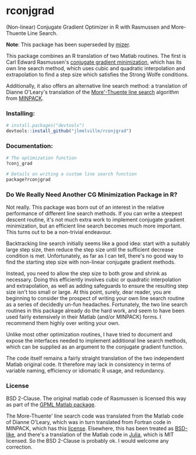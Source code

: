 # rconjgrad
(Non-linear) Conjugate Gradient Optimizer in R with Rasmussen and More-Thuente
Line Search.

**Note**: This package has been superseded by 
[mizer](https://github.com/jlmelville/mizer).

This package combines an R translation of two Matlab routines. The first is
Carl Edward Rasmussen's [conjugate gradient minimization](http://learning.eng.cam.ac.uk/carl/code/minimize/),
which has its own line search method, which uses cubic and quadratic 
interpolation and extrapolation to find a step size which satisfies the Strong
Wolfe conditions. 

Additionally, it also offers an alternative line search method: a translation of
Dianne O'Leary's translation of the [More'-Thuente line search](https://www.cs.umd.edu/users/oleary/software/)
algorithm from [MINPACK](http://www.netlib.org/minpack/).

### Installing:
```R
# install.packages("devtools")
devtools::install_github("jlmelville/rconjgrad")
```

### Documentation:
```R
# The optimization function
?conj_grad

# Details on writing a custom line search function
package?rconjgrad
```

### Do We Really Need Another CG Minimization Package in R?

Not really. This package was born out of an interest in the relative performance 
of  different line search methods. If you can write a steepest descent routine, 
it's not much extra work to implement conjugate gradient minimization, but an 
efficient line search becomes much more important. This turns out to be a 
non-trivial endeavour. 

Backtracking line search initially seems like a good idea: start with a 
suitably large step size, then reduce the step size until the sufficient 
decrease condition is met. Unfortunately, as far as I can tell, there's no good 
way to find the starting step size with non-linear conjugate gradient methods.

Instead, you need to allow the step size to both grow and shrink as necessary.
Doing this efficiently involves cubic or quadratic interpolation and 
extrapolation, as well as adding safeguards to ensure the resulting step
size isn't too small or large. At this point, surely, dear reader, you are
beginning to consider the prospect of writing your own line search routine as
a series of decidedly un-fun headaches. Fortunately, the two line search
routines in this package already do the hard work, and seem to have been used 
fairly extensively in their Matlab (and/or MINPACK) forms. I recommend them 
highly over writing your own.

Unlike most other optimization routines, I have tried to document and expose
the interfaces needed to implement additional line search methods, which can be
supplied as an argument to the conjugate gradient function.

The code itself remains a fairly straight translation of the two independent 
Matlab original code. It therefore may lack in consistency in terms of variable
naming, efficiency or idiomatic R usage, and redundancy.

### License
BSD 2-Clause. The original matlab code of Rasmussen is licensed this way as
part of the 
[GPML Matlab package](http://www.gaussianprocess.org/gpml/code/matlab/doc/).

The More-Thuente' line search code was translated from the Matlab code of 
Dianne O'Leary, which was in turn translated from Fortran code in MINPACK, which
has this [license](http://www.netlib.org/minpack/disclaimer). Elsewhere, this
has been treated as [BSD-like](http://mail-archives.apache.org/mod_mbox/www-legal-discuss/200609.mbox/%3C2d12b2f00609101412t7a47d99akfdb46001561d0cc4@mail.gmail.com%3E), and 
there's a translation of the Matlab code in 
[Julia](https://github.com/JuliaOpt/Optim.jl), which is MIT licensed. So the 
BSD 2-Clause is probably ok. I would welcome any correction.
